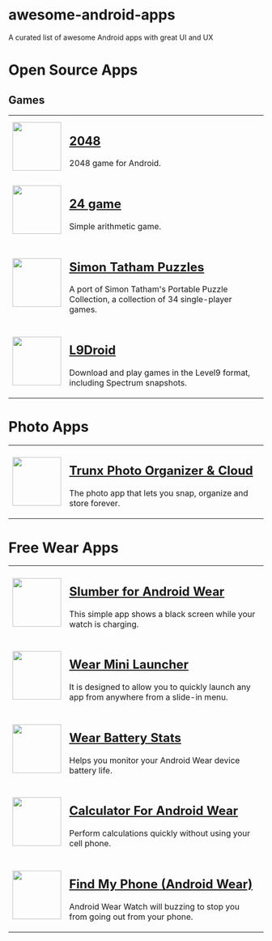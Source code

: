 # awesome-android-apps
A curated list of awesome Android apps with great UI and UX

# Open Source Apps

## Games

<table border="0">
  <tr>
    <td>
      <img src="https://static-s.aa-cdn.net/img/gp/20600002100431/1WuAV3KAYHaaVR-_njzGfkSNZlN5N1iBc_CRTsOHngX8TfS9CoYdg2pSVEzs5Ava2cgA=w300" width="96px" height="96px"/>
    </td>
    <td>
      <h2>
        <a href="bit.ly/1xBFSkT">2048</a>
      </h2>
      <p>2048 game for Android.</p>
    </td>
  </tr>
  <tr>
    <td>
      <img src="https://static-s.aa-cdn.net/img/gp/20600003085437/5kQ5xQm3ja6MooRhsi99kjfim0bg1e82RoFSQM5vijtjyK8yr-TAQ9qP7KmqyY6J9Qo=w300" width="96px" height="96px"/>
    </td>
    <td>
      <h2>
        <a href="http://bit.ly/1CjNLzu">24 game</a>
      </h2>
      <p>Simple arithmetic game.</p>
    </td>
  </tr>
  <tr>
    <td>
      <img src="https://static-s.aa-cdn.net/img/gp/20600000028154/RMhBcH8xY0I2D6nQJrXNvz4JJhLIBJdofBdwEZw2pfsmtuObb1UjIoUq5QMDiu4-fuY=w300" width="96px" height="96px"/>
    </td>
    <td>
      <h2>
        <a href="http://bit.ly/1ucmgcB">Simon Tatham Puzzles</a>
      </h2>
      <p>A port of Simon Tatham's Portable Puzzle Collection, a collection of 34 single-player games.</p>
    </td>
  </tr>
  <tr>
    <td>
      <img src="https://static-s.aa-cdn.net/img/gp/20600000804409/-XVwBltRZ0su6-3Hx75aqJXzYK1mF_YsfArc8cYOC2baQacdMEHamdCHU4pySl6hTQ=w300" width="96px" height="96px"/>
    </td>
    <td>
      <h2>
        <a href="http://bit.ly/1IU2nIj">L9Droid</a>
      </h2>
      <p>Download and play games in the Level9 format, including Spectrum snapshots.</p>
    </td>
  </tr>
</table>


# Photo Apps

<table border="0">
  <tr>
    <td>
      <img src="https://static-s.aa-cdn.net/img/gp/20600002048558/9wxGf5fNFRBnsqLonQzPej8dcLCEz5Xd4uFcVcj56js5Kkr7dfFb1J69grDC-Qqb3g=w300" width="96px" height="96px"/>
    </td>
    <td>
      <h2>
        <a href="http://bit.ly/17TL8eO">Trunx Photo Organizer & Cloud</a>
      </h2>
      <p>The photo app that lets you snap, organize and store forever.</p>
    </td>
  </tr>
</table>  


# Free Wear Apps

<table border="0">
  <tr>
    <td>
      <img src="https://static-s.aa-cdn.net/img/gp/20600003246389/JffUuuqmM0-IEQIsrSPgj2JYu4MKywVe5mjntB67N1fWry2n3F-sZWlkfkWqzgH6nAA=w300" width="96px" height="96px"/>
    </td>
    <td>
      <h2>
        <a href="http://bit.ly/1ucmikB">Slumber for Android Wear</a>
      </h2>
      <p>This simple app shows a black screen while your watch is charging.</p>
    </td>
  </tr>
  <tr>
    <td>
      <img src="https://static-s.aa-cdn.net/img/gp/20600003220497/SXNVOo89uCVGvpWkpYe5qF2zAZd2Akb82313Dl82LKgo6g76gziYlJg-awSkuyg8U5o=w300" width="96px" height="96px"/>
    </td>
    <td>
      <h2>
        <a href="http://bit.ly/17TLdPR">Wear Mini Launcher</a>
      </h2>
      <p>It is designed to allow you to quickly launch any app from anywhere from a slide-in menu.</p>
    </td>
  </tr>
  <tr>
    <td>
      <img src="https://static-s.aa-cdn.net/img/gp/20600003598458/M3HrdL35Ot8ZXkqNBoMP4dWAKtjG3pTKd-KvA4ik3u-iByr4zLqetTGbxKvOIuHvnSQ=w300" width="96px" height="96px"/>
    </td>
    <td>
      <h2>
        <a href="http://bit.ly/14O0z6g">Wear Battery Stats</a>
      </h2>
      <p>Helps you monitor your Android Wear device battery life.</p>
    </td>
  </tr>
  <tr>
    <td>
      <img src="https://static-s.aa-cdn.net/img/gp/20600003219349/XLWJGqx_AOwEKRj8y8YVEtJx5YXQ8AmPYaEMm86QdiD6-y4gVHji9VBMUI_3h7eqNg=w300" width="96px" height="96px"/>
    </td>
    <td>
      <h2>
        <a href="http://bit.ly/1ucmnEV">Calculator For Android Wear</a>
      </h2>
      <p>Perform calculations quickly without using your cell phone.</p>
    </td>
  </tr>
  <tr>
    <td>
      <img src="https://static-s.aa-cdn.net/img/gp/20600003213589/a_yddGaujM3sft9kjpwBJFYZz5143fvHbpsBLY94kscfJmzDeguZO4POxKx_yX76tg=w300" width="96px" height="96px"/>
    </td>
    <td>
      <h2>
        <a href="http://bit.ly/1zodeud">Find My Phone (Android Wear)</a>
      </h2>
      <p>Android Wear Watch will buzzing to stop you from going out from your phone.</p>
    </td>
  </tr>
</table>  